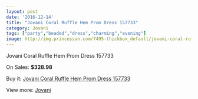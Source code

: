 ```yaml
---
layout: post
date: '2016-12-14'
title: "Jovani Coral Ruffle Hem Prom Dress 157733"
category: Jovani
tags: ["party","beaded","dress","charming","evening"]
image: http://img.princessan.com/7495-thickbox_default/jovani-coral-ruffle-hem-prom-dress-157733.jpg
---
```

Jovani Coral Ruffle Hem Prom Dress 157733

On Sales: **$328.98**
<a href="https://www.princessan.com/en/jovani/3298-jovani-coral-ruffle-hem-prom-dress-157733.html"><amp-img layout="responsive" width="600" height="600" src="//img.princessan.com/7495-thickbox_default/jovani-coral-ruffle-hem-prom-dress-157733.jpg" alt="Jovani Coral Ruffle Hem Prom Dress 157733 0" /></a>
<a href="https://www.princessan.com/en/jovani/3298-jovani-coral-ruffle-hem-prom-dress-157733.html"><amp-img layout="responsive" width="600" height="600" src="//img.princessan.com/7496-thickbox_default/jovani-coral-ruffle-hem-prom-dress-157733.jpg" alt="Jovani Coral Ruffle Hem Prom Dress 157733 1" /></a>
<a href="https://www.princessan.com/en/jovani/3298-jovani-coral-ruffle-hem-prom-dress-157733.html"><amp-img layout="responsive" width="600" height="600" src="//img.princessan.com/7497-thickbox_default/jovani-coral-ruffle-hem-prom-dress-157733.jpg" alt="Jovani Coral Ruffle Hem Prom Dress 157733 2" /></a>

Buy it: [Jovani Coral Ruffle Hem Prom Dress 157733](https://www.princessan.com/en/jovani/3298-jovani-coral-ruffle-hem-prom-dress-157733.html "Jovani Coral Ruffle Hem Prom Dress 157733")

View more: [Jovani](https://www.princessan.com/en/26-jovani "Jovani")